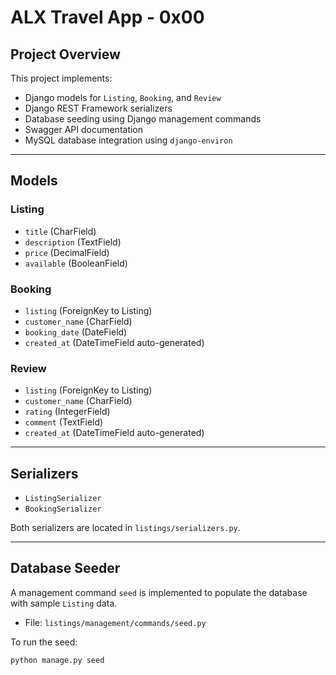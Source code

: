 # ALX Travel App - 0x00

## Project Overview
This project implements:

- Django models for `Listing`, `Booking`, and `Review`
- Django REST Framework serializers
- Database seeding using Django management commands
- Swagger API documentation
- MySQL database integration using `django-environ`


---

## Models

### Listing
- `title` (CharField)
- `description` (TextField)
- `price` (DecimalField)
- `available` (BooleanField)

### Booking
- `listing` (ForeignKey to Listing)
- `customer_name` (CharField)
- `booking_date` (DateField)
- `created_at` (DateTimeField auto-generated)

### Review
- `listing` (ForeignKey to Listing)
- `customer_name` (CharField)
- `rating` (IntegerField)
- `comment` (TextField)
- `created_at` (DateTimeField auto-generated)

---

## Serializers

- `ListingSerializer`
- `BookingSerializer`

Both serializers are located in `listings/serializers.py`.

---

## Database Seeder

A management command `seed` is implemented to populate the database with sample `Listing` data.

- File: `listings/management/commands/seed.py`

To run the seed:

```bash
python manage.py seed